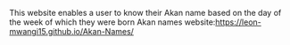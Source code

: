 This website enables a user to know their Akan name based on the day of the week of which they were born
Akan names website:https://leon-mwangi15.github.io/Akan-Names/
